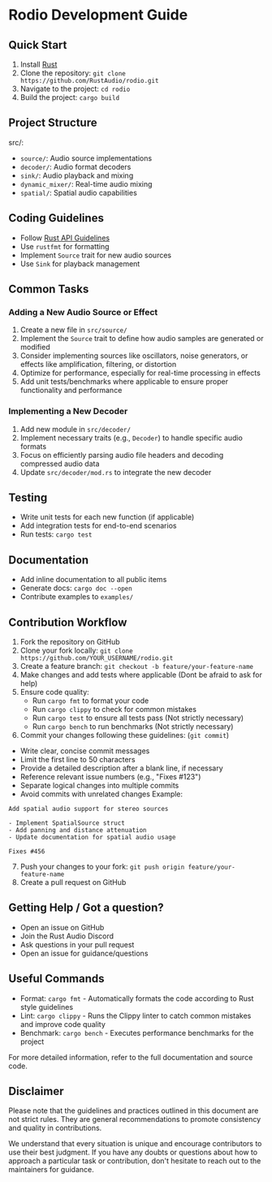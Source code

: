 # Rodio Development Guide

## Quick Start

1. Install [Rust](https://www.rust-lang.org/tools/install)
2. Clone the repository: `git clone https://github.com/RustAudio/rodio.git`
3. Navigate to the project: `cd rodio`
4. Build the project: `cargo build`

## Project Structure

src/:
- `source/`: Audio source implementations
- `decoder/`: Audio format decoders
- `sink/`: Audio playback and mixing
- `dynamic_mixer/`: Real-time audio mixing
- `spatial/`: Spatial audio capabilities

## Coding Guidelines

- Follow [Rust API Guidelines](https://rust-lang.github.io/api-guidelines/)
- Use `rustfmt` for formatting
- Implement `Source` trait for new audio sources
- Use `Sink` for playback management

## Common Tasks

### Adding a New Audio Source or Effect

1. Create a new file in `src/source/`
2. Implement the `Source` trait to define how audio samples are generated or modified
3. Consider implementing sources like oscillators, noise generators, or effects like amplification, filtering, or distortion
4. Optimize for performance, especially for real-time processing in effects
5. Add unit tests/benchmarks where applicable to ensure proper functionality and performance

### Implementing a New Decoder

1. Add new module in `src/decoder/`
2. Implement necessary traits (e.g., `Decoder`) to handle specific audio formats
3. Focus on efficiently parsing audio file headers and decoding compressed audio data
4. Update `src/decoder/mod.rs` to integrate the new decoder

## Testing

- Write unit tests for each new function (if applicable)
- Add integration tests for end-to-end scenarios
- Run tests: `cargo test`

## Documentation

- Add inline documentation to all public items
- Generate docs: `cargo doc --open`
- Contribute examples to `examples/`

## Contribution Workflow

1. Fork the repository on GitHub
2. Clone your fork locally: `git clone https://github.com/YOUR_USERNAME/rodio.git`
3. Create a feature branch: `git checkout -b feature/your-feature-name`
4. Make changes and add tests where applicable (Dont be afraid to ask for help)
5. Ensure code quality:
   - Run `cargo fmt` to format your code
   - Run `cargo clippy` to check for common mistakes
   - Run `cargo test` to ensure all tests pass (Not strictly necessary)
   - Run `cargo bench` to run benchmarks (Not strictly necessary)
6. Commit your changes following these guidelines: (`git commit`)
  - Write clear, concise commit messages
  - Limit the first line to 50 characters
  - Provide a detailed description after a blank line, if necessary
  - Reference relevant issue numbers (e.g., "Fixes #123")
  - Separate logical changes into multiple commits
  - Avoid commits with unrelated changes
  Example:
  ```
  Add spatial audio support for stereo sources

  - Implement SpatialSource struct
  - Add panning and distance attenuation
  - Update documentation for spatial audio usage

  Fixes #456
  ```
7. Push your changes to your fork: `git push origin feature/your-feature-name`
8. Create a pull request on GitHub

## Getting Help / Got a question?

- Open an issue on GitHub
- Join the Rust Audio Discord
- Ask questions in your pull request
- Open an issue for guidance/questions

## Useful Commands

- Format: `cargo fmt` - Automatically formats the code according to Rust style guidelines
- Lint: `cargo clippy` - Runs the Clippy linter to catch common mistakes and improve code quality
- Benchmark: `cargo bench` - Executes performance benchmarks for the project

For more detailed information, refer to the full documentation and source code.

## Disclaimer

Please note that the guidelines and practices outlined in this document
are not strict rules. They are general recommendations to promote
consistency and quality in contributions.

We understand that every situation is unique and encourage contributors
to use their best judgment. If you have any doubts or questions about
how to approach a particular task or contribution, don't hesitate to
reach out to the maintainers for guidance.
